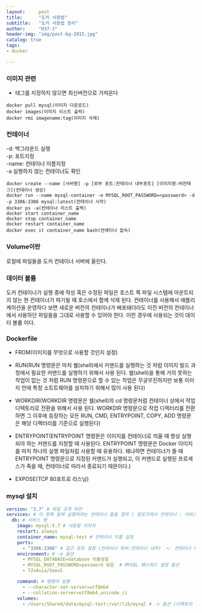 ```yaml
---
layout:     post
title:      "도커 사용법"
subtitle:   "도커 사용법 정리"
author:     "H37-J"
header-img: "img/post-bg-2015.jpg"
catalog: true
tags:
- docker

---
```


### 이미지 관련

* 태그를 지정하지 않으면 최신버전으로 가져온다

```terminal
docker pull mysql(이미지 다운로드)
docker images(이미지 리스트 출력)
docker rmi imagename:tag(이미지 삭제)
```

### 컨테이너

-d: 백그라운드 실행  
-p: 포트지정  
-name: 컨테이너 이름지정  
-a 실행하지 않는 컨테이너도 확인  

```terminal
docker create --name [서버명] -p [외부 포트:컨테이너 내부포트] [이미지명:버전태그](컨테이너 생성)
docker run --name mysql-container -e MYSQL_ROOT_PASSWORD=<password> -d -p 3306:3306 mysql:latest(컨테이너 시작)
docker ps -a(컨테이너 리스트 출력)
docker start container_name
docker stop container_name
docker restart container_name
docker exec it container_name bash(컨에티너 접속)
```

### Volume이란

로컬에 파일들을 도커 컨테이너 서버에 올린다.

### 데이터 볼륨

도커 컨테이너가 실행 중에 작성 혹은 수정된 파일은 호스트 쪽 파일 시스템에 마운트되지 않는 한 컨테이너가 파기될 때 호스에서 함께 삭제 된다. 컨테이너를 사용해서 애플리케이션을 운영하다 보면 새로운 버전의 컨테이너가 배포돼더라도 이전 버전의 컨테이너에서 사용하던 파일들을 그대로 사용할 수 있어야 한다. 이런 경우에 사용되는 것이 데이터 볼륨 이다.

### Dockerfile

* FROM(이미지를 무엇으로 사용할 것인지 설정)
  
* RUN(RUN 명령문은 마치 쉘(shell)에서 커맨드를 실행하는 것 처럼 이미지 빌드 과정에서 필요한 커맨드를 실행하기 위해서 사용 된다. 쉘(shell)을 통해 거의 못하는 작업이 없는 것 처럼 RUN 명령문으로 할 수 있는 작업은 무궁무진하지만 보통 이미지 안에 특정 소트트웨어를 설치하기 위해서 많이 사용 된다)
  
* WORKDIR(WORKDIR 명령문은 쉘(shell)의 cd 명령문처럼 컨테이너 상에서 작업 디텍토리로 전환을 위해서 사용 된다. WORKDIR 명령문으로 작업 디렉터리를 전환하면 그 이후에 등장하는 모든 RUN, CMD, ENTRYPOINT, COPY, ADD 명령문은 해당 디렉터리를 기준으로 실행된다)
  
* ENTRYPOINT(ENTRYPOINT 명령문은 이미지를 컨테이너로 띄울 때 항상 실행되야 하는 커맨드를 지정할 때 사용된다. ENTRYPOINT 명령문은 Docker 이미지를 마치 하나의 실행 파일처럼 사용할 때 유용하다. 왜냐하면 컨테이너가 뜰 때 ENTRYPOINT 명령문으로 지정된 커맨드가 실행되고, 이 커맨드로 실행된 프로세스가 죽을 때, 컨테이너로 따라서 종료되기 때문이다.)
  
* EXPOSE(TCP 80포트로 리스닝)

### mysql 설치

```yaml
version: "3.7" # 파일 규격 버전
services: # 이 항목 밑에 실행하려는 컨테이너 들을 정의 ( 컴포즈에서 컨테이너 : 서비스 )
  db: # 서비스 명
    image: mysql:5.7 # 사용할 이미지
    restart: always
    container_name: mysql-test # 컨테이너 이름 설정
    ports:
      - "3306:3306" # 접근 포트 설정 (컨테이너 외부:컨테이너 내부)  <- 컨테이너 내부는 무조건 3306
    environment: # -e 옵션
      - MYSQL_DATABASE=database 이름넣음
      - MYSQL_ROOT_PASSWORD=password 넣음  # MYSQL 패스워드 설정 옵션
      - TZ=Asia/Seoul

    command: # 명령어 실행
      - --character-set-server=utf8mb4
      - --collation-server=utf8mb4_unicode_ci
    volumes:
      - /Users/Shared/data/mysql-test:/var/lib/mysql # -v 옵션 (다렉토리 마운트 설정)
```
